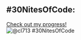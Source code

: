 ## #30NitesOfCode:
  [Check out my progress!](https://www.codedex.io/@cl713/30-nites-of-code)  
  ![@cl713 #30NitesOfCode](https://www.codedex.io/api/petStatus?user=cl713)
